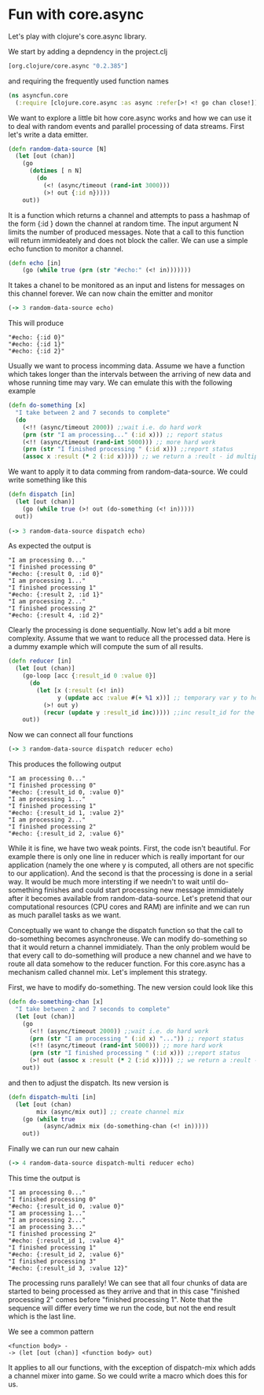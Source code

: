 # Fun with core.async

Let's play with clojure's core.async library.  

We start by adding a depndency in the project.clj
```clojure
[org.clojure/core.async "0.2.385"]
```
and requiring the frequently used function names 
```clojure
(ns asyncfun.core
  (:require [clojure.core.async :as async :refer[>! <! go chan close!]]
```
We want to explore a little bit how core.async works and how we can use it to deal with random events and parallel processing of data streams.
First let's write a data emitter.
```clojure
(defn random-data-source [N]
  (let [out (chan)]
    (go 
      (dotimes [ n N]
        (do
          (<! (async/timeout (rand-int 3000)))
          (>! out {:id n}))))
    out))
```
It is a function which returns a channel and attempts to pass a hashmap of the form {:id <number>} down the channel at random time. The input argument N limits the number of produced messages. Note that a call to this function will return immideately and does not block the caller. We can use a simple echo function to monitor a channel.
```clojure
(defn echo [in]
    (go (while true (prn (str "#echo:" (<! in)))))))
```
It takes a chanel to be monitored as an input and listens for messages on this channel forever.
We can now chain the emitter and monitor  
```clojure
(-> 3 random-data-source echo)
```
This will produce
```
"#echo: {:id 0}"
"#echo: {:id 1}"
"#echo: {:id 2}"
```
Usually we want to process incomming data. Assume we have a function which takes longer than the intervals between the arriving of new data and whose running time may vary. We can emulate this with the following example
```clojure
(defn do-something [x]
  "I take between 2 and 7 seconds to complete"
  (do
    (<!! (async/timeout 2000)) ;;wait i.e. do hard work
    (prn (str "I am processing..." (:id x))) ;; report status
    (<!! (async/timeout (rand-int 5000))) ;; more hard work
    (prn (str "I finished processing " (:id x))) ;;report status
    (assoc x :result (* 2 (:id x))))) ;; we return a :reult - id multiplied by 2
```
We want to apply it to data comming from random-data-source. We could write something like this
```clojure
(defn dispatch [in]
  (let [out (chan)]
    (go (while true (>! out (do-something (<! in)))))
  out))
  
(-> 3 random-data-source dispatch echo)      
```
As expected the output is
```
"I am processing 0..."
"I finished processing 0"
"#echo: {:result 0, :id 0}"
"I am processing 1..."
"I finished processing 1"
"#echo: {:result 2, :id 1}"
"I am processing 2..."
"I finished processing 2"
"#echo: {:result 4, :id 2}"
```
Clearly the processing is done sequentially. Now let's add a bit more complexity. Assume that we want to reduce all the processed data. Here is a dummy example which will compute the sum of all results.
```clojure
(defn reducer [in]
  (let [out (chan)]
    (go-loop [acc {:result_id 0 :value 0}]
      (do
        (let [x (:result (<! in))
              y (update acc :value #(+ %1 x))] ;; temporary var y to hold the new result
          (>! out y)
          (recur (update y :result_id inc))))) ;;inc result_id for the next iteration
    out))
```
Now we can connect all four functions
```clojure
(-> 3 random-data-source dispatch reducer echo)      
```
This produces the following output
```
"I am processing 0..."
"I finished processing 0"
"#echo: {:result_id 0, :value 0}"
"I am processing 1..."
"I finished processing 1"
"#echo: {:result_id 1, :value 2}"
"I am processing 2..."
"I finished processing 2"
"#echo: {:result_id 2, :value 6}"
```
While it is fine, we have two weak points. First, the code isn't beautiful. For example there is only one line in reducer which is really important for our application (namely the one where y is computed, all others are not specific to our application). And the second is that the processing is done in a serial way. It would be much more intersting if we needn't to wait until do-something finishes and could start processing new message immidiately after it becomes available from random-data-source. Let's pretend that our computational resources (CPU cores and RAM) are infinite and we can run as much parallel tasks as we want. 

Conceptually we want to change the dispatch function so that the call to do-something becomes asynchroneuse. We can modify do-something so that it would return a channel immidiately. Than the only problem would be that every call to do-something will produce a new channel and we have to route all data somehow to the reducer function. For this core.async has a mechanism called channel mix. Let's implement this strategy.

First, we have to modify do-something. The new version could look like this
```clojure
(defn do-something-chan [x]
  "I take between 2 and 7 seconds to complete"
  (let [out (chan)]
    (go
      (<!! (async/timeout 2000)) ;;wait i.e. do hard work
      (prn (str "I am processing " (:id x) "...")) ;; report status
      (<!! (async/timeout (rand-int 5000))) ;; more hard work
      (prn (str "I finished processing " (:id x))) ;;report status
      (>! out (assoc x :result (* 2 (:id x))))) ;; we return a :reult - id multiplied by 2
    out))
```
and then to adjust the dispatch. Its new version is 
```clojure
(defn dispatch-multi [in]
  (let [out (chan)
        mix (async/mix out)] ;; create channel mix
    (go (while true
          (async/admix mix (do-something-chan (<! in)))))
    out))
```
Finally we can run our new cahain
```clojure
(-> 4 random-data-source dispatch-multi reducer echo)  
```
This time the output is
```
"I am processing 0..."
"I finished processing 0"
"#echo: {:result_id 0, :value 0}"
"I am processing 1..."
"I am processing 2..."
"I am processing 3..."
"I finished processing 2"
"#echo: {:result_id 1, :value 4}"
"I finished processing 1"
"#echo: {:result_id 2, :value 6}"
"I finished processing 3"
"#echo: {:result_id 3, :value 12}"
```
The processing runs parallely! We can see that all four chunks of data are started to being processed as they arrive and that in this case "finished processing 2" comes before "finished processing 1". Note that the sequence will differ every time we run the code, but not the end result which is the last line. 

We see a common pattern
```
<function body> -
-> (let [out (chan)] <function body> out)
```
It applies to all our functions, with the exception of dispatch-mix which adds a channel mixer into game. So we could write a macro which
does this for us.




